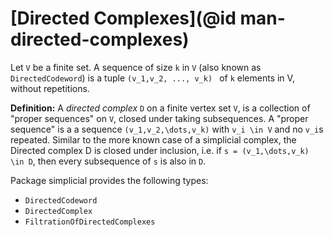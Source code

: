 # [Directed Complexes](@id man-directed-complexes)

Let ``V`` be a finite set. A sequence of size ``k`` in ``V`` (also known as ``DirectedCodeword``) is a tuple ``(v_1,v_2, ..., v_k) `` of ``k`` elements in V, without repetitions. 

**Definition:** A *directed complex* ``D`` on a finite vertex set ``V``, is a collection  of "proper sequences" on ``V``, closed under taking subsequences. A "proper sequence" is a a sequence ``(v_1,v_2,\dots,v_k)`` with ``v_i \in V`` and no ``v_i``s repeated. Similar to the more known case of a simplicial complex, the Directed complex D is closed under inclusion, i.e.   if ``s = (v_1,\dots,v_k) \in D``, then every subsequence of ``s`` is also in ``D``.

Package simplicial provides the following types:  

* ``DirectedCodeword``
* ``DirectedComplex``
* ``FiltrationOfDirectedComplexes``

